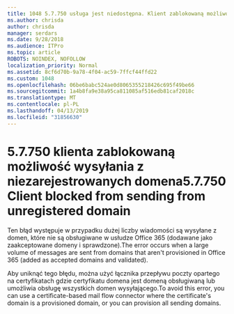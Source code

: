 ```yaml
---
title: 1048 5.7.750 usługa jest niedostępna. Klient zablokowaną możliwość wysyłania z niezarejestrowanych domen
ms.author: chrisda
author: chrisda
manager: serdars
ms.date: 9/28/2018
ms.audience: ITPro
ms.topic: article
ROBOTS: NOINDEX, NOFOLLOW
localization_priority: Normal
ms.assetid: 8cf6d70b-9a78-4f04-ac59-7ffcf44ffd22
ms.custom: 1048
ms.openlocfilehash: 06be6babc524ae0d8065355218426c695f49be66
ms.sourcegitcommit: 1a4b8fa9e38a95ca811085af516edb81caf2018c
ms.translationtype: MT
ms.contentlocale: pl-PL
ms.lasthandoff: 04/13/2019
ms.locfileid: "31856630"
---
```

# <a name="57750-client-blocked-from-sending-from-unregistered-domain"></a><span data-ttu-id="f51d3-103">5.7.750 klienta zablokowaną możliwość wysyłania z niezarejestrowanych domena</span><span class="sxs-lookup"><span data-stu-id="f51d3-103">5.7.750 Client blocked from sending from unregistered domain</span></span>

<span data-ttu-id="f51d3-104">Ten błąd występuje w przypadku dużej liczby wiadomości są wysyłane z domen, które nie są obsługiwane w usłudze Office 365 (dodawane jako zaakceptowane domeny i sprawdzone).</span><span class="sxs-lookup"><span data-stu-id="f51d3-104">The error occurs when a large volume of messages are sent from domains that aren't provisioned in Office 365 (added as accepted domains and validated).</span></span>

<span data-ttu-id="f51d3-105">Aby uniknąć tego błędu, można użyć łącznika przepływu poczty opartego na certyfikatach gdzie certyfikatu domena jest domeną obsługiwaną lub umożliwia obsługę wszystkich domen wysyłającego.</span><span class="sxs-lookup"><span data-stu-id="f51d3-105">To avoid this error, you can use a certificate-based mail flow connector where the certificate's domain is a provisioned domain, or you can provision all sending domains.</span></span>
